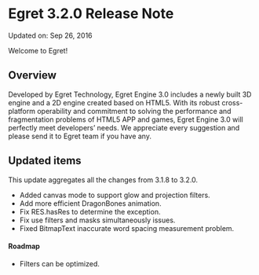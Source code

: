 Egret 3.2.0 Release Note
===============================


Updated on: Sep 26, 2016


Welcome to Egret!

## Overview

Developed by Egret Technology, Egret Engine 3.0 includes a newly built 3D engine and a 2D engine created based on HTML5. With its robust cross-platform operability and commitment to solving the performance and fragmentation problems of HTML5 APP and games, Egret Engine 3.0 will perfectly meet developers’ needs. We appreciate every suggestion and please send it to Egret team if you have any.

## Updated items

This update aggregates all the changes from 3.1.8 to 3.2.0.

* Added canvas mode to support glow and projection filters.
* Add more efficient DragonBones animation.
* Fix RES.hasRes to determine the exception.
* Fix use filters and masks simultaneously issues.
* Fixed BitmapText inaccurate word spacing measurement problem.

#### Roadmap
* Filters can be optimized.